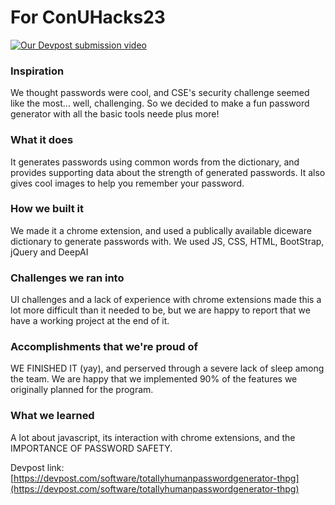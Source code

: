 # For ConUHacks23

[![Our Devpost submission video](https://img.youtube.com/vi/ngjLr43qX-8/0.jpg)](https://www.youtube.com/watch?v=ngjLr43qX-8&embeds_referring_euri=https%3A%2F%2Fdevpost.com%2F&source_ve_path=Mjg2NjY&feature=emb_logo "Our Devpost submission video")


### Inspiration

We thought passwords were cool, and CSE's security challenge seemed like the most... well, challenging. So we decided to make a fun password generator with all the basic tools neede plus more!

### What it does

It generates passwords using common words from the dictionary, and provides supporting data about the strength of generated passwords. It also gives cool images to help you remember your password.

### How we built it

We made it a chrome extension, and used a publically available diceware dictionary to generate passwords with. 
We used JS, CSS, HTML, BootStrap, jQuery and DeepAI

### Challenges we ran into

UI challenges and a lack of experience with chrome extensions made this a lot more difficult than it needed to be, but we are happy to report that we have a working project at the end of it.

### Accomplishments that we're proud of

WE FINISHED IT (yay), and perserved through a severe lack of sleep among the team. We are happy that we implemented 90% of the features we originally planned for the program.

### What we learned

A lot about javascript, its interaction with chrome extensions, and the IMPORTANCE OF PASSWORD SAFETY.

Devpost link: [https://devpost.com/software/totallyhumanpasswordgenerator-thpg](https://devpost.com/software/totallyhumanpasswordgenerator-thpg)
